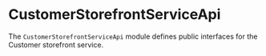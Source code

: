 # CustomerStorefrontServiceApi

The `CustomerStorefrontServiceApi` module defines public interfaces for the Customer storefront service.
